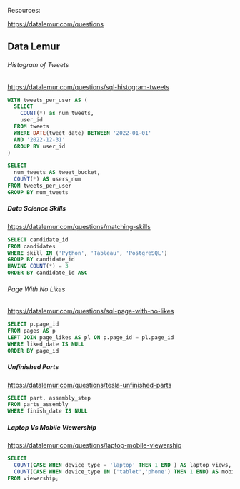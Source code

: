 Resources:

https://datalemur.com/questions 

## Data Lemur

###### Histogram of Tweets

https://datalemur.com/questions/sql-histogram-tweets

```sql
WITH tweets_per_user AS (
  SELECT 
    COUNT(*) as num_tweets,
    user_id
  FROM tweets
  WHERE DATE(tweet_date) BETWEEN '2022-01-01' 
  AND '2022-12-31'
  GROUP BY user_id
)

SELECT 
  num_tweets AS tweet_bucket,
  COUNT(*) AS users_num
FROM tweets_per_user
GROUP BY num_tweets
```

##### Data Science Skills 

https://datalemur.com/questions/matching-skills

```sql 
SELECT candidate_id 
FROM candidates
WHERE skill IN ('Python', 'Tableau', 'PostgreSQL')
GROUP BY candidate_id
HAVING COUNT(*) = 3
ORDER BY candidate_id ASC
```


###### Page With No Likes

https://datalemur.com/questions/sql-page-with-no-likes

```sql 
SELECT p.page_id 
FROM pages AS p 
LEFT JOIN page_likes AS pl ON p.page_id = pl.page_id
WHERE liked_date IS NULL
ORDER BY page_id
```

##### Unfinished Parts

https://datalemur.com/questions/tesla-unfinished-parts

```sql
SELECT part, assembly_step
FROM parts_assembly 
WHERE finish_date IS NULL
```


##### Laptop Vs Mobile Viewership

https://datalemur.com/questions/laptop-mobile-viewership

```sql
SELECT 
  COUNT(CASE WHEN device_type = 'laptop' THEN 1 END ) AS laptop_views,
  COUNT(CASE WHEN device_type IN ('tablet','phone') THEN 1 END) AS mobile_views
FROM viewership;
```